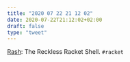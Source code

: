 ```yaml
---
title: "2020 07 22 21 12 02"
date: 2020-07-22T21:12:02+02:00
draft: false
type: "tweet"
---
```


[Rash](https://github.com/willghatch/racket-rash): The Reckless Racket Shell. `#racket`
